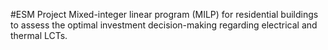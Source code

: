#ESM Project
 Mixed-integer linear program (MILP) for residential buildings to assess the optimal investment decision-making regarding electrical and thermal LCTs. 
